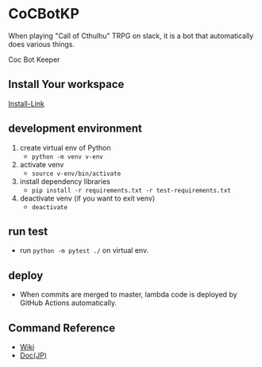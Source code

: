 # CoCBotKP

When playing "Call of Cthulhu" TRPG on slack, it is a bot that automatically does various things.  

Coc Bot Keeper

## Install Your workspace

[Install-Link](https://slack.com/oauth/v2/authorize?client_id=480999803088.760246434996&scope=calls:read,calls:write,channels:history,channels:read,chat:write,chat:write.customize,chat:write.public,commands,dnd:read,emails:write,files:read,files:write,groups:read,im:history,im:read,im:write,incoming-webhook,reactions:read,reactions:write,remote_files:read,remote_files:share,remote_files:write,team:read,users.profile:read,users:read,users:read.email,users:write,channels:join&user_scope=channels:history,channels:read,channels:write,chat:write,files:write,identify,im:write,users.profile:read,users.profile:write,users:read,users:write,files:read)


## development environment

1. create virtual env of Python
    - `python -m venv v-env`
2. activate venv
    - `source v-env/bin/activate`
3. install dependency libraries
    - `pip install -r requirements.txt -r test-requirements.txt`
4. deactivate venv (if you want to exit venv)
    - `deactivate`

## run test

- run `python -m pytest ./` on virtual env.

## deploy

- When commits are merged to master, lambda code is deployed by GitHub Actions automatically.

## Command Reference

- [Wiki](https://github.com/cahlchang/CoCNonKP/wiki/Command-Reference)
- [Doc(JP)](./command_reference.md)
